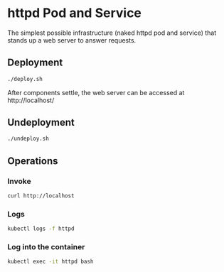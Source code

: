 # httpd Pod and Service

The simplest possible infrastructure (naked httpd pod and service) that stands up a web server to answer
requests.

## Deployment

```bash
./deploy.sh
```
After components settle, the web server can be accessed at http://localhost/

## Undeployment

```bash
./undeploy.sh
```

## Operations

### Invoke

```bash
curl http://localhost
```

### Logs

```bash
kubectl logs -f httpd
```

### Log into the container
 
```bash
kubectl exec -it httpd bash
```
